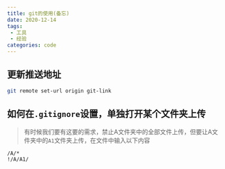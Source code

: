 ```yaml
---
title: git的使用(备忘)
date: 2020-12-14
tags:
 - 工具
 - 经验
categories: code
---
```



## 更新推送地址

```sh
git remote set-url origin git-link
```

## 如何在`.gitignore`设置，单独打开某个文件夹上传
> 有时候我们要有这要的需求，禁止A文件夹中的全部文件上传，但要让A文件夹中的`A1`文件夹上传，在文件中输入以下内容
```gitignore
/A/* 
!/A/A1/
```